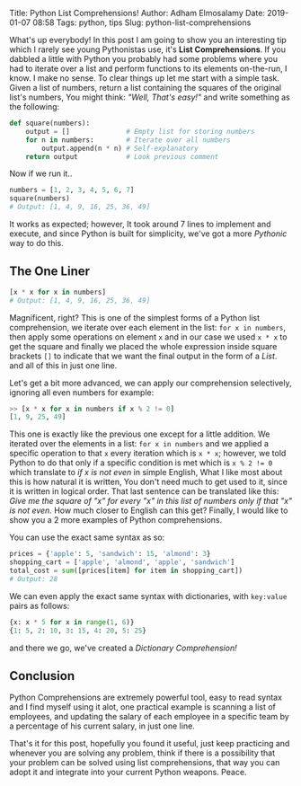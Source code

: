 ﻿Title: Python List Comprehensions!
Author: Adham Elmosalamy
Date: 2019-01-07 08:58
Tags: python, tips
Slug: python-list-comprehensions

What's up everybody! In this post I am going to show you an interesting tip which I rarely see young Pythonistas use, it's **List Comprehensions**. If you dabbled a little with Python you probably had some problems where you had to iterate over a list and perform functions to its elements on-the-run, I know. I make no sense. To clear things up let me start with a simple task. Given a list of numbers, return a list containing the squares of the original list's numbers, You might think: *"Well, That's easy!"* and write something as the following:

```python
def square(numbers):
    output = []              # Empty list for storing numbers 
    for n in numbers:        # Iterate over all numbers
        output.append(n * n) # Self-explanatory
    return output            # Look previous comment
```

Now if we run it..

```python
numbers = [1, 2, 3, 4, 5, 6, 7]
square(numbers)
# Output: [1, 4, 9, 16, 25, 36, 49]
```

It works as expected; however, It took around 7 lines to implement and execute, and since Python is built for simplicity, we've got a more *Pythonic* way to do this.

## The One Liner

```python
[x * x for x in numbers]
# Output: [1, 4, 9, 16, 25, 36, 49]
```

Magnificent, right? This is one of the simplest forms of a Python list comprehension, we iterate over each element in the list: `for x in numbers`, then apply some operations on element `x` and in our case we used `x * x` to get the square and finally we placed the whole expression inside square brackets `[]` to indicate that we want the final output in the form of a *List*. and all of this in just one line.

Let's get a bit more advanced, we can apply our comprehension selectively, ignoring all even numbers for example:

```python
>> [x * x for x in numbers if x % 2 != 0]
[1, 9, 25, 49]
```

This one is exactly like the previous one except for a little addition. We iterated over the elements in a list: `for x in numbers` and we applied a specific operation to that `x` every iteration which is `x * x`; however, we told Python to do that only if a specific condition is met which is `x % 2 != 0` which translate to *if x is not even* in simple English, What I like most about this is how natural it is written, You don't need much to get used to it, since it is written in logical order. That last sentence can be translated like this: *Give me the square of "x" for every "x" in this list of numbers only if that "x" is not even.* How much closer to English can this get? Finally, I would like to show you a 2 more examples of Python comprehensions.

You can use the exact same syntax as so:

```python
prices = {'apple': 5, 'sandwich': 15, 'almond': 3}
shopping_cart = ['apple', 'almond', 'apple', 'sandwich']
total_cost = sum([prices[item] for item in shopping_cart])
# Output: 28
```

We can even apply the exact same syntax with dictionaries, with `key:value` pairs as follows:

```python
{x: x * 5 for x in range(1, 6)}
{1: 5, 2: 10, 3: 15, 4: 20, 5: 25}
```

and there we go, we've created a *Dictionary Comprehension!*

## Conclusion

Python Comprehensions are extremely powerful tool, easy to read syntax and I find myself using it alot, one practical example is scanning a list of employees, and updating the salary of each employee in a specific team by a percentage of his current salary, in just one line.

That's it for this post, hopefully you found it useful, just keep practicing and whenever you are solving any problem, think if there is a possibility that your problem can be solved using list comprehensions, that way you can adopt it and integrate into your current Python weapons. Peace.
